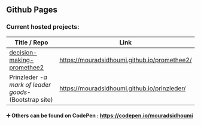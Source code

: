 ## Github Pages

### Current hosted projects: 

Title / Repo | Link 
--- | --- 
[decision-making-promethee2](https://github.com/mouradsidhoumi/decision-making-promethee2) |  https://mouradsidhoumi.github.io/promethee2/
Prinzleder -*a mark of leader goods*- <br> (Bootstrap site) | https://mouradsidhoumi.github.io/prinzleder/  

#### ➕ **Others can be found on CodePen** : https://codepen.io/mouradsidhoumi
